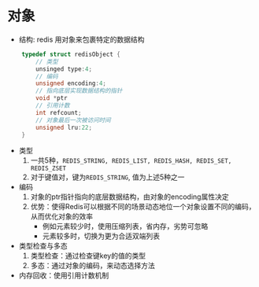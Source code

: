 # 对象

- 结构: redis 用对象来包裹特定的数据结构

```c
    typedef struct redisObject {
        // 类型
        unsinged type:4;
        // 编码
        unsigned encoding:4;
        // 指向底层实现数据结构的指针
        void *ptr
        // 引用计数
        int refcount;
        // 对象最后一次被访问时间
        unsigned lru:22;
    }
```

- 类型
    1. 一共5种，`REDIS_STRING, REDIS_LIST, REDIS_HASH, REDIS_SET, REDIS_ZSET`
    2. 对于键值对，键为`REDIS_STRING`, 值为上述5种之一
- 编码
    1. 对象的ptr指针指向的底层数据结构，由对象的encoding属性决定
    2. 优势：使得Redis可以根据不同的场景动态地位一个对象设置不同的编码，从而优化对象的效率
        - 例如元素较少时，使用压缩列表，省内存，劣势可忽略
        - 元素较多时，切换为更为合适双端列表
- 类型检查与多态
    1. 类型检查：通过检查键key的值的类型
    2. 多态：通过对象的编码，来动态选择方法
- 内存回收：使用引用计数机制
